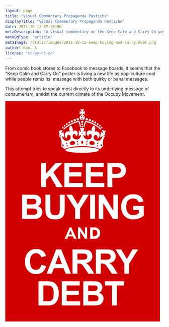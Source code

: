 ```yaml
---
layout: page
title: "Visual Commentary Propaganda Pastiche"
displayTitle: "Visual Commentary Propaganda Pastiche"
date: 2011-10-12 07:35:00
metaDescription: "A visual commentary on the Keep Calm and Carry On poster"
metaOgType: "article"
metaImage: /static/images/2011-10-12-keep-buying-and-carry-debt.png
author: Ron. A
license: "cc-by-nc-ca"
---
```


From comic book stores to Facebook to message boards, it seems that the "Keep
Calm and Carry On" poster is living a new life as pop-culture cool while
people remix its' message with both quirky or banal messages.

This attempt tries to speak most directly to its underlying message of
consumerism, amidst the current climate of the Occupy Movement.

<amp-img src="/static/images/2011-10-12-keep-buying-and-carry-debt.png"
  alt="Keep Buying and Carry Debt" title="Keep Buying and Carry Debt"
  width="492" height="700"></amp-img>
<noscript>
  <img src="/static/images/2011-10-12-keep-buying-and-carry-debt.png"
    alt="Keep Buying and Carry Debt" title="Keep Buying and Carry Debt">
</noscript>
